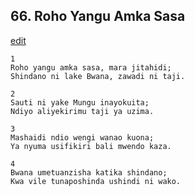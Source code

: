## 66. Roho Yangu Amka Sasa
[edit](https://docs.google.com/document/d/1Xfj_%2DXXwfWOzQAJoAcM90Dmn8zC_Y8un/edit?mode=html)




    1
    Roho yangu amka sasa, mara jitahidi;
    Shindano ni lake Bwana, zawadi ni taji.

    2
    Sauti ni yake Mungu inayokuita;
    Ndiyo aliyekirimu taji ya uzima.

    3
    Mashaidi ndio wengi wanao kuona;
    Ya nyuma usifikiri bali mwendo kaza.

    4
    Bwana umetuanzisha katika shindano;
    Kwa vile tunaposhinda ushindi ni wako.






